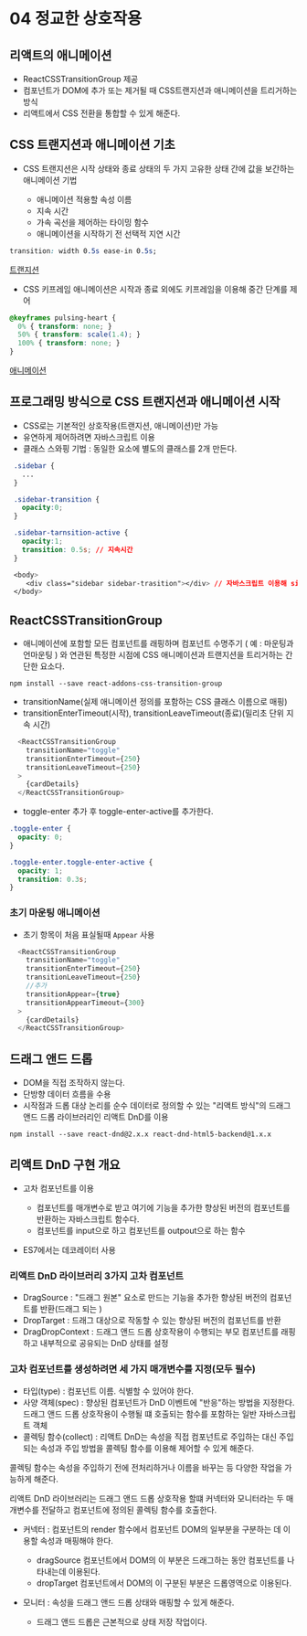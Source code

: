 # 04 정교한 상호작용

## 리액트의 애니메이션

* ReactCSSTransitionGroup 제공
* 컴포넌트가 DOM에 추가 또는 제거될 때 CSS트랜지션과 애니메이션을 트리거하는 방식
* 리액트에서 CSS 전환을 통합할 수 있게 해준다.

## CSS 트랜지션과 애니메이션 기초

* CSS 트랜지션은 시작 상태와 종료 상태의 두 가지 고유한 상태 간에 값을 보간하는 애니메이션 기법

    * 애니메이션 적용할 속성 이름
    * 지속 시간
    * 가속 곡선을 제어하는 타이밍 함수
    * 애니메이션을 시작하기 전 선택적 지연 시간

``` css
transition: width 0.5s ease-in 0.5s;
```

[트랜지션](https://codepen.io/DUCKHEE/pen/XaaRaG)

* CSS 키프레임 애니메이션은 시작과 종료 외에도 키프레임을 이용해 중간 단계를 제어

``` css
@keyframes pulsing-heart {
  0% { transform: none; }
  50% { transform: scale(1.4); }
  100% { transform: none; }
}
```

[애니메이션](https://codepen.io/DUCKHEE/pen/GvvmOW)

## 프로그래밍 방식으로 CSS 트랜지션과 애니메이션 시작

* CSS로는 기본적인 상호작용(트랜지션, 애니메이션)만 가능
* 유연하게 제어하려면 자바스크립트 이용
* 클래스 스와핑 기법 : 동일한 요소에 별도의 클래스를 2개 만든다.

``` css
 .sidebar {
   ...
 }

 .sidebar-transition {
   opacity:0;
 }

 .sidebar-tarnsition-active {
   opacity:1;
   transition: 0.5s; // 지속시간
 }

 <body>
    <div class="sidebar sidebar-trasition"></div> // 자바스크립트 이용해 sidebar-tarnsition-active 클래스를 추가
 </body>
```

## ReactCSSTransitionGroup

* 애니메이션에 포함할 모든 컴포넌트를 래핑하며 컴포넌트 수명주기 ( 예 : 마운팅과 언마운팅 ) 와 연관된 특정한 시점에 CSS 애니메이션과 트랜지션을 트리거하는 간단한 요소다.

`npm install --save react-addons-css-transition-group`

* transitionName(실제 애니메이션 정의를 포함하는 CSS 클래스 이름으로 매핑)
* transitionEnterTimeout(시작), transitionLeaveTimeout(종료)(밀리초 단위 지속 시간)

``` js
  <ReactCSSTransitionGroup
    transitionName="toggle"
    transitionEnterTimeout={250}
    transitionLeaveTimeout={250}
  >
    {cardDetails}
  </ReactCSSTransitionGroup>
```

* toggle-enter 추가 후 toggle-enter-active를 추가한다.

``` css
.toggle-enter {
  opacity: 0;
}

.toggle-enter.toggle-enter-active {
  opacity: 1;
  transition: 0.3s;
}
```

### 초기 마운팅 애니메이션

* 초기 항목이 처음 표실될때 `Appear` 사용

``` js
  <ReactCSSTransitionGroup
    transitionName="toggle"
    transitionEnterTimeout={250}
    transitionLeaveTimeout={250}
    //추가
    transitionAppear={true}
    transitionAppearTimeout={300}
  >
    {cardDetails}
  </ReactCSSTransitionGroup>
```

## 드래그 앤드 드롭

* DOM을 직접 조작하지 않는다.
* 단방향 데이터 흐름을 수용
* 시작점과 드롭 대상 논리를 순수 데이터로 정의할 수 있는 "리액트 방식"의 드래그 앤드 드롭 라이브러리인 리액트 DnD를 이용

`npm install --save react-dnd@2.x.x react-dnd-html5-backend@1.x.x`

## 리액트 DnD 구현 개요

* 고차 컴포넌트를 이용
  * 컴포넌트를 매개변수로 받고 여기에 기능을 추가한 향상된 버전의 컴포넌트를 반환하는 자바스크립트 함수다.
  * 컴포넌트를 input으로 하고 컴포넌트를 outpout으로 하는 함수

* ES7에서는 데코레이터 사용

### 리액트 DnD 라이브러리 3가지 고차 컴포넌트

* DragSource : "드래그 원본" 요소로 만드는 기능을 추가한 향상된 버전의 컴포넌트를 반환(드래그 되는 )
* DropTarget : 드래그 대상으로 작동할 수 있는 향상된 버전의 컴포넌트를 반환
* DragDropContext : 드래그 앤드 드롭 상호작용이 수행되는 부모 컴포넌트를 래핑하고 내부적으로 공유되는 DnD 상태를 설정

### 고차 컴포넌트를 생성하려면 세 가지 매개변수를 지정(모두 필수)

* 타입(type) : 컴포넌트 이름. 식별할 수 있어야 한다.
* 사양 객체(spec) : 향상된 컴포넌트가 DnD 이벤트에 "반응"하는 방법을 지정한다. 드래그 앤드 드롭 상호작용이 수행될 떄 호출되는 함수를 포함하는 일반 자바스크립트 객체
* 콜렉팅 함수(collect) : 리액트 DnD는 속성을 직접 컴포넌트로 주입하는 대신 주입되는 속성과 주입 방법을 콜렉팅 함수를 이용해 제어할 수 있게 해준다.

콜렉팅 함수는 속성을 주입하기 전에 전처리하거나 이름을 바꾸는 등 다양한 작업을 가능하게 해준다.

리액트 DnD 라이브러리는 드래그 앤드 드롭 상호작용 할떄 커넥터와 모니터라는 두 매개변수를 전달하고 컴포넌트에 정의된 콜렉팅 함수를 호출한다.

* 커넥터 : 컴포넌트의 render 함수에서 컴포넌트 DOM의 일부분을 구분하는 데 이용할 속성과 매핑해야 한다.
  * dragSource 컴포넌트에서 DOM의 이 부분은 드래그하는 동안 컴포넌트를 나타내는데 이용된다.
  * dropTarget 컴포넌트에서 DOM의 이 구분된 부분은 드롭영역으로 이용된다.

* 모니터 : 속성을 드래그 앤드 드롭 상태와 매핑할 수 있게 해준다.
  * 드래그 앤드 드롭은 근본적으로 상태 저장 작업이다.

